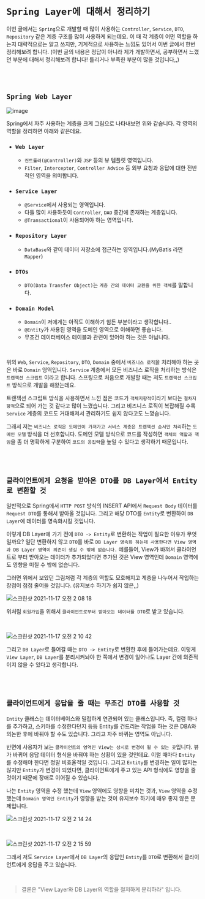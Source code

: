 # `Spring Layer에 대해서 정리하기`

이번 글에서는 `Spring`으로 개발할 때 많이 사용하는 `Controller`, `Service`, `DTO`, `Repository` 같은 계층 구조를 많이 사용하게 되는데요. 이 때 각 계층이 어떤 역할을 하는지 대략적으로는 알고 쓰지만, 기계적으로 사용하는 느낌도 있어서 이번 글에서 한번 정리해보려 합니다.
(이번 글의 내용은 정답이 아니라 제가 개발하면서, 공부하면서 느꼈던 부분에 대해서 정리해보려 합니다! 틀리거나 부족한 부분이 많을 것입니다,,)

<br> <br>

## `Spring Web Layer`

![image](https://user-images.githubusercontent.com/45676906/140464604-aa034b26-4222-4eea-a009-f23c464ee63f.png)

Spring에서 자주 사용하는 계층을 크게 그림으로 나타내보면 위와 같습니다. 각 영역의 역할을 정리하면 아래와 같은데요. 

- ### `Web Layer`
  - `컨트롤러(@Controller)`와 `JSP` 등의 뷰 템플릿 영역입니다. 
  - `Filter`, `Interceptor`, `Controller Advice` 등 외부 요청과 응답에 대한 전반적인 영역을 의미합니다. 

- ### `Service Layer`
  - `@Service`에서 사용되는 영역입니다. 
  - 다들 많이 사용하듯이 `Controller`, `DAO` 중간에 존재하는 계층입니다.
  - `@Transactional`이 사용되어야 하는 영역입니다. 

- ### `Repository Layer`
  - `DataBase`와 같이 데이터 저장소에 접근하는 영역입니다.(MyBatis 라면 `Mapper`)

- ### `DTOs`
  - `DTO(Data Transfer Object)`는 `계층 간의 데이터 교환을 위한 객체`를 말합니다. 

- ### `Domain Model`
  - `Domain`이 저에게는 아직도 이해하기 힘든 부분이라고 생각합니다..
  - `@Entity`가 사용된 영역을 도메인 영역으로 이해하면 좋습니다.
  - 무조건 데이터베이스 테이블과 관련이 있어야 하는 것은 아닙니다. 

<br>

위의 `Web`, `Service`, `Repository`, `DTO`, `Domain` 중에서 `비즈니스 로직`을 처리해야 하는 곳은 바로 `Domain` 영역입니다. `Service` 계층에서 모든 비즈니스 로직을 처리하는 방식은 `트랜잭션 스크립트` 이라고 합니다. 스프링으로 처음으로 개발할 때는 저도 `트랜잭션 스크립트` 방식으로 개발을 해왔는데요. 

트랜잭션 스크립트 방식을 사용하면서 느낀 점은 코드가 `객체지향적`이라기 보다는 `절차지향적`으로 되어 가는 것 같다고 많이 느꼈습니다. 그리고 비즈니스 로직이 복잡해질 수록 `Service` 계층의 코드도 거대해져서 관리하기도 쉽지 않다고도 느꼈습니다. 

그래서 저는 `비즈니스 로직은 도메인이 가져가고 서비스 계층은 트랜잭션 순서만 처리`하는 `도메인 모델` 방식을 더 선호합니다. 도메인 모델 방식으로 코드를 작성하면 `객체의 역할과 책임`을 좀 더 명확하게 구분하여 `코드의 응집력`을 높일 수 있다고 생각하기 때문입니다.

<br> <br>

## `클라이언트에게 요청을 받아온 DTO를 DB Layer에서 Entity로 변환할 것`

일반적으로 Spring에서 `HTTP POST` 방식의 INSERT API에서 `Request Body` 데이터를 `Request DTO`를 통해서 받아올 것입니다. 그리고 해당 DTO를 `Entity`로 변환하여 `DB Layer`에 데이터를 영속화시킬 것입니다. 

이렇게 DB Layer에 가기 전에 `DTO -> Entity`로 변환하는 작업이 필요한 이유가 무엇일까요? 일단 변환하지 않고 `DTO`를 바로 `DB Layer 영속화 하는데 사용한다면 View 영역과 DB Layer 영역이 의존이 생길 수 밖에 없습니다.` 예를들어, View가 바껴서 클라이언트로 부터 받아오는 데이터가 추가되었다면 추가된 것은 View 영역인데 `Domain` 영역에도 영향을 미칠 수 밖에 없습니다. 

그러면 위에서 보았던 그림처럼 각 계층의 역할도 모호해지고 계층을 나누어서 작업하는 장점이 점점 줄어들 것입니다. (유지보수 하기가 쉽지 않은,,) 

![스크린샷 2021-11-17 오전 2 08 18](https://user-images.githubusercontent.com/45676906/142032091-c37f480a-484c-4f75-92ab-93e2396ea051.png)

위처럼 `회원가입`을 위해서 `클라이언트로부터 받아오는 데이터를 DTO`로 받고 있습니다. 

<br>

![스크린샷 2021-11-17 오전 2 10 42](https://user-images.githubusercontent.com/45676906/142032503-f31b6a50-f067-47ed-b006-4a89c8dabf22.png)

그리고 `DB Layer`로 들어갈 때는 `DTO -> Entity`로 변환한 후에 들어가는데요. 이렇게 `View Layer`, `DB Layer`를 분리시켜놔야 한 쪽에서 변경이 일어나도 Layer 간에 의존적이지 않을 수 있다고 생각합니다.

<br> <br> 

## `클라이언트에게 응답을 줄 때는 무조건 DTO를 사용할 것`

`Entity` 클래스는 데이터베이스와 밀접하게 연관되어 있는 클래스입니다. 즉, 컬럼 하나를 추가하고, 스키마를 수정한다던지 등등 Entity를 건드리는 작업을 하는 것은 DBA와 의논한 후에 바꿔야 할 수도 있습니다. 그리고 자주 바뀌는 영역도 아닙니다. 

반면에 사용자가 보는 `클라이언트의 영역인 View는 상시로 변경이 될 수 있는 곳`입니다. 뷰가 바뀌어 응답 데이터 형식을 바꿔야 하는 상황이 있을 것인데요. 이럴 때마다 `Entity`를 수정해야 한다면 정말 비효율적일 것입니다. 그리고 `Entity`를 변경하는 일이 많지는 않지만 `Entity`가 변경이 되었다면, 클라이언트에게 주고 있는 API 형식에도 영향을 줄 것이기 때문에 장애로 이어질 수 있습니다. 

나는 `Entity` 영역을 수정 했는데 `View` 영역에도 영향을 미치는 것과, `View` 영역을 수정했는데 `Domain 영역인 Entity`가 영향을 받는 것이 유지보수 하기에 매우 좋지 않은 문제입니다. 

![스크린샷 2021-11-17 오전 2 14 24](https://user-images.githubusercontent.com/45676906/142033088-e2ef74f9-a531-4aa8-8fe2-2bf69b30883b.png)

<br>

![스크린샷 2021-11-17 오전 2 15 59](https://user-images.githubusercontent.com/45676906/142033349-af3f2429-2347-47d1-83ae-48a051997a88.png)

그래서 저도 `Service Layer`에서 `DB Layer`의 응답인 `Entity`를 `DTO`로 변환해서 클라이언트에게 응답을 주고 있습니다.

<br> 

> 결론은 "View Layer와 DB Layer의 역할을 철저하게 분리하라" 입니다.